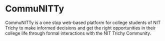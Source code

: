 # CommuNITTy
CommuNITTy is a one stop web-based platform for college students of NIT Trichy to make informed decisions and get the right opportunities in their college life through formal interactions with the NIT Trichy Community. 
